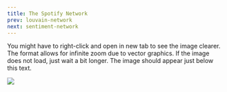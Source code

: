 ```yaml
---
title: The Spotify Network
prev: louvain-network
next: sentiment-network
---
```


You might have to right-click and open in new tab to see the image clearer. The format allows for infinite zoom due to vector graphics.
If the image does not load, just wait a bit longer. The image should appear just below this text.

![](/plots/genre_network.svg)